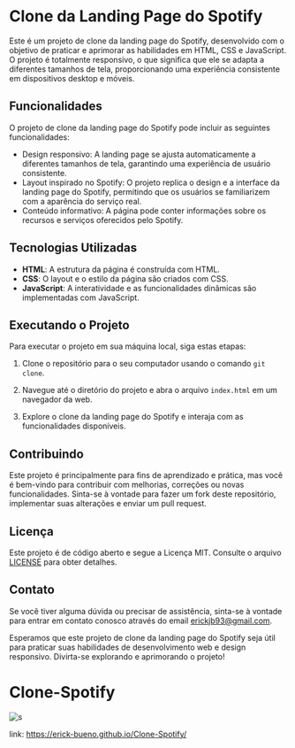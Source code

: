 # Clone da Landing Page do Spotify

Este é um projeto de clone da landing page do Spotify, desenvolvido com o objetivo de praticar e aprimorar as habilidades em HTML, CSS e JavaScript. O projeto é totalmente responsivo, o que significa que ele se adapta a diferentes tamanhos de tela, proporcionando uma experiência consistente em dispositivos desktop e móveis.

## Funcionalidades

O projeto de clone da landing page do Spotify pode incluir as seguintes funcionalidades:

- Design responsivo: A landing page se ajusta automaticamente a diferentes tamanhos de tela, garantindo uma experiência de usuário consistente.
- Layout inspirado no Spotify: O projeto replica o design e a interface da landing page do Spotify, permitindo que os usuários se familiarizem com a aparência do serviço real.
- Conteúdo informativo: A página pode conter informações sobre os recursos e serviços oferecidos pelo Spotify.

## Tecnologias Utilizadas

- **HTML**: A estrutura da página é construída com HTML.
- **CSS**: O layout e o estilo da página são criados com CSS.
- **JavaScript**: A interatividade e as funcionalidades dinâmicas são implementadas com JavaScript.

## Executando o Projeto

Para executar o projeto em sua máquina local, siga estas etapas:

1. Clone o repositório para o seu computador usando o comando `git clone`.

2. Navegue até o diretório do projeto e abra o arquivo `index.html` em um navegador da web.

3. Explore o clone da landing page do Spotify e interaja com as funcionalidades disponíveis.

## Contribuindo

Este projeto é principalmente para fins de aprendizado e prática, mas você é bem-vindo para contribuir com melhorias, correções ou novas funcionalidades. Sinta-se à vontade para fazer um fork deste repositório, implementar suas alterações e enviar um pull request.

## Licença

Este projeto é de código aberto e segue a Licença MIT. Consulte o arquivo [LICENSE](LICENSE) para obter detalhes.

## Contato

Se você tiver alguma dúvida ou precisar de assistência, sinta-se à vontade para entrar em contato conosco através do email erickjb93@gmail.com.

Esperamos que este projeto de clone da landing page do Spotify seja útil para praticar suas habilidades de desenvolvimento web e design responsivo. Divirta-se explorando e aprimorando o projeto!

# Clone-Spotify
![s](https://user-images.githubusercontent.com/101439440/191111349-7b4b0154-9e02-4361-8754-717f87c27e98.png)





link: https://erick-bueno.github.io/Clone-Spotify/
